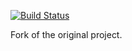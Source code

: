 [![Build Status](https://travis-ci.org/guuilp/trello4j.svg?branch=master)](https://travis-ci.org/guuilp/trello4j)

Fork of the original project.